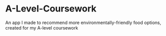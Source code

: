 # A-Level-Coursework
An app I made to recommend more environmentally-friendly food options, created for my A-level coursework
